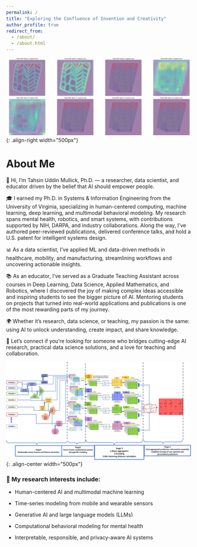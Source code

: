 ```yaml
---
permalink: /
title: "Exploring the Confluence of Invention and Creativity"
author_profile: true
redirect_from: 
  - /about/
  - /about.html
---
```


![Illustration of my work](/images/gradcam_fvp2.png){: .align-right width="500px"}

<style>
li { margin-bottom: 4px; }
</style>

# About Me

👋 Hi, I’m Tahsin Uddin Mullick, Ph.D. — a researcher, data scientist, and educator driven by the belief that AI should empower people.

🎓 I earned my Ph.D. in Systems & Information Engineering from the University of Virginia, specializing in human-centered computing, machine learning, deep learning, and multimodal behavioral modeling. My research spans mental health, robotics, and smart systems, with contributions supported by NIH, DARPA, and industry collaborations. Along the way, I’ve authored peer-reviewed publications, delivered conference talks, and hold a U.S. patent for intelligent systems design.

📊 As a data scientist, I’ve applied ML and data-driven methods in healthcare, mobility, and manufacturing, streamlining workflows and uncovering actionable insights.

📚 As an educator, I’ve served as a Graduate Teaching Assistant across courses in Deep Learning, Data Science, Applied Mathematics, and Robotics, where I discovered the joy of making complex ideas accessible and inspiring students to see the bigger picture of AI. Mentoring students on projects that turned into real-world applications and publications is one of the most rewarding parts of my journey.

🌍 Whether it’s research, data science, or teaching, my passion is the same: using AI to unlock understanding, create impact, and share knowledge.

🚀 Let’s connect if you’re looking for someone who bridges cutting-edge AI research, practical data science solutions, and a love for teaching and collaboration.

![Illustration of my work](/images/FLMS_complete_view.jpg){: .align-center width="500px"}
### 🔬 My research interests include:

- Human-centered AI and multimodal machine learning

- Time-series modeling from mobile and wearable sensors

- Generative AI and large language models (LLMs)

- Computational behavioral modeling for mental health

- Interpretable, responsible, and privacy-aware AI systems